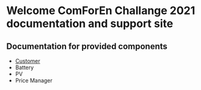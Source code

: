 # Welcome ComForEn Challange 2021 documentation and support site

## Documentation for provided components

* [Customer](customer.html)
* Battery
* PV
* Price Manager


